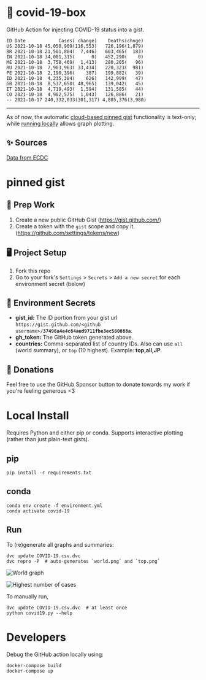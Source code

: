 # 🏥 covid-19-box

GitHub Action for injecting COVID-19 status into a gist.

```
ID Date            Cases( change)    Deaths(chnge)
US 2021-10-18 45,050,909(116,553)   726,196(1,879)
BR 2021-10-18 21,501,804(  7,446)   603,465(  183)
IN 2021-10-18 34,081,315(      0)   452,290(    0)
ME 2021-10-18  3,758,469(  1,413)   280,205(   96)
RU 2021-10-18  7,903,963( 33,434)   220,323(  981)
PE 2021-10-18  2,190,396(    387)   199,882(   39)
ID 2021-10-18  4,235,384(    626)   142,999(   47)
GB 2021-10-18  8,537,650( 48,965)   139,042(   45)
IT 2021-10-18  4,719,493(  1,594)   131,585(   44)
CO 2021-10-18  4,982,575(  1,043)   126,886(   21)
-- 2021-10-17 240,332,033(301,317) 4,885,376(3,980)
```

---

As of now, the automatic [cloud-based pinned gist](#pinned-gist) functionality is text-only;
while [running locally](#local-install) allows graph plotting.

## ✨ Sources

[Data from ECDC](https://www.ecdc.europa.eu/en/publications-data/download-todays-data-geographic-distribution-covid-19-cases-worldwide)

# pinned gist

## 🎒 Prep Work
1. Create a new public GitHub Gist (https://gist.github.com/)
1. Create a token with the `gist` scope and copy it. (https://github.com/settings/tokens/new)

## 🖥 Project Setup
1. Fork this repo
1. Go to your fork's `Settings` > `Secrets` > `Add a new secret` for each environment secret (below)

## 🤫 Environment Secrets
- **gist_id:** The ID portion from your gist url `https://gist.github.com/<github username>/`**`37496a4e4c84aed9711fbe3ec560888a`**.
- **gh_token:** The GitHub token generated above.
- **countries:** Comma-separated list of country IDs. Also can use `all` (world summary), or `top` (10 highest). Example: **top,all,JP**.

## 💸 Donations

Feel free to use the GitHub Sponsor button to donate towards my work if you're feeling generous <3

# Local Install

Requires Python and either pip or conda. Supports interactive plotting (rather than just plain-text gists).

## pip

```
pip install -r requirements.txt
```

## conda

```
conda env create -f environment.yml
conda activate covid-19
```

## Run

To (re)generate all graphs and summaries:

```
dvc update COVID-19.csv.dvc
dvc repro -P  # auto-generates `world.png` and `top.png`
```

![World graph](world.png)

![Highest number of cases](top.png)

To manually run,

```
dvc update COVID-19.csv.dvc  # at least once
python covid19.py --help
```

# Developers

Debug the GitHub action locally using:

```
docker-compose build
docker-compose up
```
